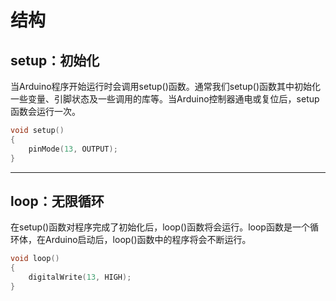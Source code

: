 

# 结构

## setup：初始化

当Arduino程序开始运行时会调用setup()函数。通常我们setup()函数其中初始化一些变量、引脚状态及一些调用的库等。当Arduino控制器通电或复位后，setup函数会运行一次。

```c++
void setup()
{
    pinMode(13, OUTPUT);
}
```

------

## loop：无限循环

在setup()函数对程序完成了初始化后，loop()函数将会运行。loop函数是一个循环体，在Arduino启动后，loop()函数中的程序将会不断运行。

```C++
void loop()
{
    digitalWrite(13, HIGH);
}
```
